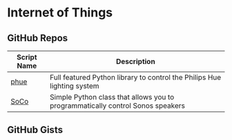 # Internet of Things

GitHub Repos
------------

| Script Name        | Description   | 
| -------------      | ------------- | 
| [phue][]   | Full featured Python library to control the Philips Hue lighting system |
| [SoCo][]   | Simple Python class that allows you to programmatically control Sonos speakers |

GitHub Gists
------------

[phue]: https://github.com/studioimaginaire/phue
[SoCo]: https://github.com/SoCo/SoCo
